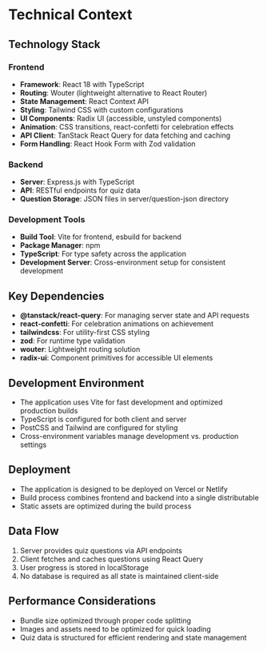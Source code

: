 # Technical Context

## Technology Stack

### Frontend
- **Framework**: React 18 with TypeScript
- **Routing**: Wouter (lightweight alternative to React Router)
- **State Management**: React Context API
- **Styling**: Tailwind CSS with custom configurations
- **UI Components**: Radix UI (accessible, unstyled components)
- **Animation**: CSS transitions, react-confetti for celebration effects
- **API Client**: TanStack React Query for data fetching and caching
- **Form Handling**: React Hook Form with Zod validation

### Backend
- **Server**: Express.js with TypeScript
- **API**: RESTful endpoints for quiz data
- **Question Storage**: JSON files in server/question-json directory

### Development Tools
- **Build Tool**: Vite for frontend, esbuild for backend
- **Package Manager**: npm
- **TypeScript**: For type safety across the application
- **Development Server**: Cross-environment setup for consistent development

## Key Dependencies
- **@tanstack/react-query**: For managing server state and API requests
- **react-confetti**: For celebration animations on achievement
- **tailwindcss**: For utility-first CSS styling
- **zod**: For runtime type validation
- **wouter**: Lightweight routing solution
- **radix-ui**: Component primitives for accessible UI elements

## Development Environment
- The application uses Vite for fast development and optimized production builds
- TypeScript is configured for both client and server
- PostCSS and Tailwind are configured for styling
- Cross-environment variables manage development vs. production settings

## Deployment
- The application is designed to be deployed on Vercel or Netlify
- Build process combines frontend and backend into a single distributable
- Static assets are optimized during the build process

## Data Flow
1. Server provides quiz questions via API endpoints
2. Client fetches and caches questions using React Query
3. User progress is stored in localStorage
4. No database is required as all state is maintained client-side

## Performance Considerations
- Bundle size optimized through proper code splitting
- Images and assets need to be optimized for quick loading
- Quiz data is structured for efficient rendering and state management 